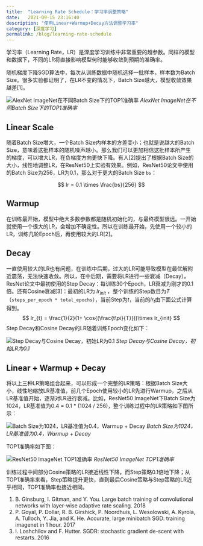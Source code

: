 ```yaml
---
title:  "Learning Rate Schedule：学习率调整策略"
date:   2021-09-15 23:16:40 
description: "使用Linear+Warmup+Decay方法调整学习率"
category: [深度学习]
permalink: /blog/learning-rate-schedule
---
```


学习率（Learning Rate，LR）是深度学习训练中非常重要的超参数。同样的模型和数据下，不同的LR将直接影响模型何时能够收敛到预期的准确率。



随机梯度下降SGD算法中，每次从训练数据中随机选择一批样本，样本数为Batch Size。很多实验都证明了，在LR不变的情况下，Batch Size越大，模型收敛效果越差[1]。

![AlexNet ImageNet在不同Batch Size下的TOP1准确率](http://aixingqiu-1258949597.cos.ap-beijing.myqcloud.com/2021-09-15-151328.png)
*AlexNet ImageNet在不同Batch Size下的TOP1准确率*

## Linear Scale

随着Batch Size增大，一个Batch Size内样本的方差变小；也就是说越大的Batch Size，意味着这批样本的随机噪声越小。那么我们可以更加相信这批样本所产生的梯度，可以增大LR，在负梯度方向更快下降。有人[2]提出了根据Batch Size的大小，线性地调整LR，在ResNet50上实验有效果。例如，ResNet50论文中使用的Batch Size为256，LR为0.1，那么对于更大的Batch Size `bs`：

$$
lr = 0.1 \times \frac{bs}{256}
$$

## Warmup

在训练最开始，模型中绝大多数参数都是随机初始化的，与最终模型很远。一开始就使用一个很大的LR，会增加不确定性。所以在训练最开始，先使用一个较小的LR，训练几轮Epoch后，再使用较大的LR[2]。

## Decay

一直使用较大的LR也有问题，在训练中后期，过大的LR可能导致模型在最优解附近震荡，无法快速收敛。所以，在中后期，需要将LR进行一些衰减（Decay）。ResNet论文中最初使用的Step Decay：每训练30个Epoch，LR衰减为刚才的0.1倍。还有Cosine衰减[3]：最初的LR为 $lr_{init}$ ，整个训练的Step数目为$T$（`steps_per_epoch * total_epochs`），当前Step为$t$，当前的$lr_{t}$由下面公式计算得到。
$$
lr_{t} = \frac{1}{2}(1+ \cos{(\frac{t\pi}{T}}))\times lr_{init}
$$
Step Decay和Cosine Decay的LR随着训练Epoch变化如下：

![Step Decay与Cosine Decay，初始LR为0.1](http://aixingqiu-1258949597.cos.ap-beijing.myqcloud.com/2021-09-16-step-cosine.svg)
*Step Decay与Cosine Decay，初始LR为0.1*

## Linear + Warmup + Decay

将以上三种LR策略组合起来，可以形成一个完整的LR策略：根据Batch Size大小，线性地缩放LR基准值，前几个Epoch使用较小的LR先进行Warmup，之后从LR基准值开始，逐渐对LR进行衰减。比如，ResNet50 ImageNet下Batch Size为1024，LR基准值为0.4 = 0.1 * (1024 / 256)，整个训练过程中的LR策略如下图所示：

![Batch Size为1024，LR基准值为0.4，Warmup + Decay](http://aixingqiu-1258949597.cos.ap-beijing.myqcloud.com/2021-09-16-linear-warmup-decay.svg)
*Batch Size为1024，LR基准值为0.4，Warmup + Decay*

TOP1准确率如下图：

![ResNet50 ImageNet TOP1准确率](http://aixingqiu-1258949597.cos.ap-beijing.myqcloud.com/2021-09-16-warmup-decay-acc.svg)
*ResNet50 ImageNet TOP1准确率*

训练过程中间部分Cosine策略的LR接近线性下降，而Step策略0.1倍地下降；从TOP1准确率来看，Step策略提升更快，直到最后Cosine策略与Step策略的LR近乎相同，TOP1准确率也接近相同。



1. B. Ginsburg, I. Gitman, and Y. You. Large batch training of convolutional networks with layer-wise adaptive rate scaling. 2018
2. P. Goyal, P. Dollar, R. B. Girshick, P. Noordhuis, L. Wesolowski, A. Kyrola, A. Tulloch, Y. Jia, and K. He. Accurate, large minibatch SGD: training imagenet in 1 hour. 2017
3. I. Loshchilov and F. Hutter. SGDR: stochastic gradient de-scent with restarts. 2016